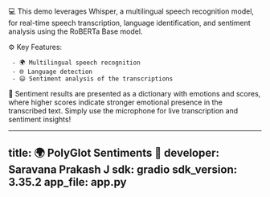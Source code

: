💻 This demo leverages Whisper, a multilingual speech recognition model, for real-time speech transcription, language identification, and sentiment analysis using the RoBERTa Base model.


⚙️ Key Features:

     - 🌍 Multilingual speech recognition
     - 🌐 Language detection
     - 😃 Sentiment analysis of the transcriptions

🎯 Sentiment results are presented as a dictionary with emotions and scores, where higher scores indicate stronger emotional presence in the transcribed text. Simply use the microphone for live transcription and sentiment insights!

---
title: 🌍 PolyGlot Sentiments 💭
developer: Saravana Prakash J
sdk: gradio
sdk_version: 3.35.2
app_file: app.py
---